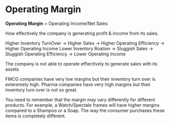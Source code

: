 # Operating Margin

**Operating Margin** = Operating Income/Net Sales

How effectively the company is generating profit & income from its sales.

Higher Inventory TurnOver -> Higher Sales -> Higher Operating Efficiency -> Higher Operating Income
Lower Inventory Roation -> Sluggish Sales -> Sluggish Operating Efficiency -> Lower Operating Income

The company is not able to operate effiectively to generate sales with its assets

FMCG companies have very low margins but their inventory turn over is exteremely high.
Pharma companies have very high margins but their inventory turn over is not so great.

You need to remember that the margin may vary differently for different products. For example, a Watch/Spectale frames will have higher margins compared
to a Shampoo or a Soap. The way the consumer purchases these items is completely different.

